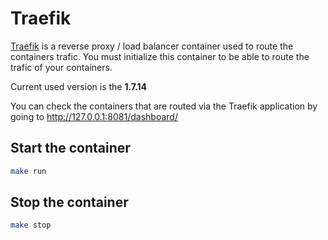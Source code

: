 # Traefik

[Traefik](https://traefik.io/) is a reverse proxy / load balancer container used to route the containers trafic.
You must initialize this container to be able to route the trafic of your containers.

Current used version is the **1.7.14**

You can check the containers that are routed via the Traefik application by going to http://127.0.0.1:8081/dashboard/

## Start the container

```bash
make run
```

## Stop the container

```bash
make stop
```


